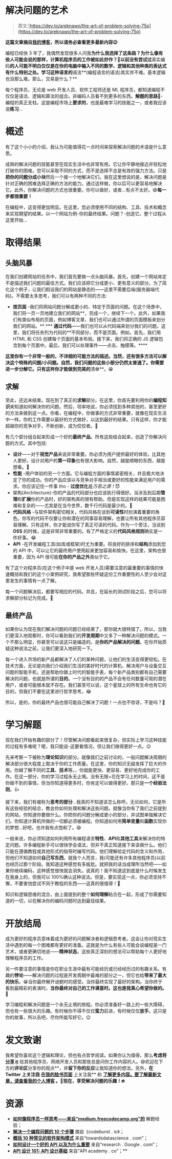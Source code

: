# 解决问题的艺术

> 原文:[https://dev.to/areknawo/the-art-of-problem-solving-75p](https://dev.to/areknawo/the-art-of-problem-solving-75p)

**这篇文章摘自[我的博客](https://areknawo.com)，所以请务必查看更多最新内容😉**

编程已经快 3 年了，我偶然发现很多人问我**为什么我选择了这条路？为什么像有些人可能会说的那样，计算机程序员的工作被如此炒作？🤔以前没有尝试过**真实编码**的人可能不明白仅仅是在你的电脑中输入不同的数学、逻辑和其他种类的表达式有什么特别之处。学习这种语言的**语法**(编程语言的语法)其实并不难。基本逻辑也没那么难。那么，交易是什么？**

每个程序员，无论是 web 开发人员、软件工程师还是 ML 程序员，都知道编程不仅仅是语法、逻辑和算法的组合。非编码人员看不到更多的东西。**解题的思路**🤯-编程的真正支柱。这是编程市场上**要求的**，也是最难学习的技能之一，或者我应该说**练习**...

# [](#overview)概述

有了这个小小的介绍，我认为可能值得花一点时间来探索解决问题的术语是什么意思。

成熟的解决问题的技能甚至在现实生活中也非常有用。它让你平静地接近并轻松地打破你的困难。您可以采取不同的方式，而不是选择不总是有效的强力方法。只是**把你的问题分成小块**然后一个接一个地解决它们。我在这里想说的是，解决问题是针对正确的困难选择正确的方法的能力。通过这样做，你以后可以更容易地解决它。此外，你解决问题的方式也很重要。你可以做好，或者...有点不太好。😅**每一步都很重要！**

在编程中，这变得更加明显。在这里，您必须使用不同的结构、工具、技术和概念来实现期望的结果。以一个网站为例-你的最终结果。问题？-创造它。整个过程从这里开始...

# [](#achieving-the-result)取得结果

## [](#brainstorming)头脑风暴

在我们创建网站的任务中，我们首先要做一点头脑风暴。首先，创建一个网站肯定不是描述我们问题的最佳方式。我们应该把它分成更小、更有意义的部分。为了简化这个例子，让我们假设我们的网站是静态的——这里不需要后端(服务器端代码)。不需要太多思考，我们可以有两种不同的方法:

*   **按页面** -我们将网站问题分解成更小的、特定于页面的问题。在这个场景中，我们将一页一页地建立我们的网站**，完成一个，继续下一个。此外，如果我们有类似布局的页面，例如博客文章，我们也可以通过所谓的页面模板来划分我们的网站。**
***   **通过代码**——我们也可以从代码端来划分我们的问题。这里，我们将任务列为代码的**不同部分，而不是页面。例如，首先，我们用 HTML 和 CSS 创建每个页面的基本布局。接下来，我们将正确的 JS 逻辑包含到每个页面中。最后，我们可以处理事件——点击、触摸等。****

 **这里你有一个非常一般的，不详细的可能方法的描述。当然，还有很多方法可以解决这个特殊的问题/小问题。自然，我们问题的这些小部分仍然太普通了。你需要进一步分解它。只有这样你才能做到完美的**清单**。😁

## [](#solving)求解

至此，还远未结束。现在到了真正的**求解**部分。在这里，你首先要利用你的**编程知识**来知道如何解决你的问题。然后，坦率地说，你必须找到多种其他的，甚至更好的方法来做到这一点。你看，在编程中，你做事的方式非常重要，就像在现实生活中一样。你的工作需要以最好的方式做好，以达到最好的结果。只有这样，你才能超越你的竞争对手，不断创新，成为佼佼者。🥇

有几个部分组合起来形成一个好的**最终产品**。所有这些结合起来，创造了你解决问题的方式。其中包括:

*   **设计**——对于**视觉产品**来说非常重要。你必须为用户提供最好的体验，比其他人更好。设计对用户的**第一印象**也有很大影响。自然，越是顺眼的东西，越是想看。👀
*   **性能** -用户体验的另一个方面。它与编程方面的事情紧密相关，并且极大地决定了你的成功。你的产品应该以与竞争对手相当或更好的性能来满足用户的需求。你应该记住一件事 tho - **过度优化**是*万恶之源！*😈
*   架构(Architecture)-你的产品的代码部分也应该执行得很好。当涉及到后期**管理**和**扩展**你的产品时，好的架构真的很有帮助。但是实现这样的结果可能是困难和复杂的——尤其是在当今世界，数千行代码是最少的。🤨
*   **代码风格** -与软件架构密切相关，代码风格在谈到**可读性**时扮演着重要的角色。你写的代码不仅要让你和潜在的同事容易理解，也要让所有其他程序员容易理解。只有这样，你才能说你写了真正可读的代码。作为一个旁注，当谈到 **OSS** 的时候，这是非常非常重要的。有了严格定义的**代码风格规则**确实是一件好事。😂
*   **API** -在开发编程工具(如库或框架)时尤为重要。将良好的排序和**结构**添加到您的 API 中，可以让它的最终用户使用起来更加容易和愉快。在这里，架构也很重要，因为 API 很可能**在你的产品之外**类似于它。

有了这个对程序员(在这个例子中是 web 开发人员)需要注意的最重要的事情的快速概括和我们的这个小案例研究，我希望那些怀疑这份工作重要性的人至少会对这里发生的事情有一点了解。

每一个问题解决后，都要写相应的代码。并且，在延长的测试阶段之后，您可以将求解部分标记为完成。🎉

## [](#the-end-product)最终产品

如果你认为现在我们解决问题的问题已经结束了，那你就大错特错了。所以，当我们更深入地观察时，你可以看到我们的**开发周期**中又多了一种解决问题的模式。一个不那么明显，你甚至可以说这只是编造的。是**你的产品解决的问题**。在你开始质疑这种说法之前，让我们更深入地研究一下。

每一个进入市场的新产品都解决了人们的某种问题，让他们的生活变得更轻松。在技术方面，无论是向我们介绍我们生活的美好时代的计算机，解决用户与设备交互问题的智能手机，还是帮助你跟上时代的智能手表，每个新产品类别都有自己需要解决的问题，也就是所谓的**目的**。一个没有目的的产品不会有任何数量可观的潜在用户，或者可能根本就不存在。我们甚至可以说，这个星球上的所有生命也有它的目的，但我们不要在这里进行哲学思考。😂

所以，是的，你的最终产品也很可能自己解决了问题！一点也不惊讶，不是吗？🤨

# [](#learning-problemsolving)学习解题

现在我们开始有趣的部分了！尽管解决问题看起来很复杂，但实际上学习这种技能的过程有多难呢？嗯，我只能说-这要看情况，但让我们做得更好一点。😉

先来考察一下被称为**理论知识**的部分。就像我们之前讨论的，一般问题解决周期的解决部分很大程度上取决于你的工作质量。在这里，你的知识无疑发挥了巨大的作用。你越了解不同的**工具**、**技术**等。，你就能更快、更容易、更好地完成你的工作。在这一部分，你的学习过程永无止境。没有无限+花在学习上的时间，这不是你做不到的事情，但当你知道得更多时，你肯定可以做得更好。那只是**一个经验法则**。👍

接下来，我们有被称为**思考的部分**...我真的不知道该怎么称呼。无论如何，它是所有这些经验的结合，教会你如何处理和解决这些问题。就像当你有了我们之前提到的网站，你知道你要做什么。你把你的问题分解成更小的部分，并试图单独解决它们。你知道计算机所做的一切都必须被编程。你知道如何用**简单变量**和**函数**实现你的梦想...好吧，也许我有点饱和了。😅

一般来说，你必须知道如何利用所有编程语言**特性**、**API**和**其他工具**来解决你的特定问题。许多编程新手可以很快学会语法，但并不真正知道接下来该做什么。他们只能在遵循教程或其他形式的指导时编写代码。他们理解给定代码的含义和作用，但他们不知道如何**自己写东西**。就我个人而言，我(可能还有许多其他程序员)以前也经历过那个阶段。我知道这种感觉有多尴尬。就把我的话当成理所当然吧——如果你继续编码，这种感觉很快就会消失。说真的！我不知道这到底是什么时候发生在我身上的，但我可以 100%确认这种说法。但是，要实现这一点，你必须坚持不懈，不要害怕尝试不同于教程的东西——这真的很值得！🚀

知识和逻辑思维的混合，由上面提到的整个**如何理解**粘合在一起，形成了你需要知道的一切，以在解决你的编码问题时达到最佳结果。

# [](#open-ending)开放结局

成为更好的程序员意味着成为更好的问题解决者和逻辑思考者。这会让你对现实生活中遇到的每一个困难都有更好的准备。这就是为什么有些人可能会说编程是一门艺术，或者更确切地说——**精神状态**。这些真正深刻的想法可以帮助每个人更好地理解程序员的工作。

另一件要注意的事情是你在职业生涯中最有可能经历或已经经历过的有趣关系。有趣的**悖论**——解决问题的过程是开发周期中最难的部分之一，但它也给**带来了最大的快乐**。😁当你最终解开谜题时的感受。当你最终实现了最好的架构。当你终于看到最精彩的表演时。**当你最终对自己的工作满意时。这也是我真心希望你做的。🎉**

学习编程和解决问题是一个永无止境的旅程。你必须准备好一路上的一些大障碍，但也有一些很大的乐趣。有时候你不得不仅仅**蛮力**前进，有时候仅仅**放手**。这只是你的故事，所以去吧，尽你所能写好它。😉

# [](#post-credits)发文致谢

我希望你喜欢这个逻辑和理论，但也有点哲学阅读。如果你认为值得，那么**考虑将[分享](https://twitter.com/share?text=The%20art%20of%20problem-solving&url=https://areknawo.com/the-art-of-problem-solving/) [it](https://www.facebook.com/sharer/sharer.php?u=https://areknawo.com/the-art-of-problem-solving/)** 给其他程序员、网络开发人员和那些总是问你工作内容的人。😅欢迎在下方的**评论区**分享你的观点**，并**留下你的反应**让我知道你的想法。另外，**在 Twitter 上关注我** **[在我的脸书页面](https://twitter.com/areknawo)** 上关注我** 和 **[了解更多内容。要了解最新文章，请查看我的个人博客](https://www.facebook.com/areknawoblog) **[](https://areknawo.com)** 。🚀现在，享受解决问题的乐趣！🔥**

# [](#resources)资源

*   **[如何像程序员一样思考——来自“medium.freecodecamp.org”的](https://medium.freecodecamp.org/how-to-think-like-a-programmer-lessons-in-problem-solving-d1d8bf1de7d2)** 解题经验；
*   **[解决一个编程问题的 10 个步骤](https://codeburst.io/10-steps-to-solving-a-programming-problem-8a32d1e96d74)** 摘自《codeburst . io》；
*   [**概括 10 种常见的软件架构模式**](https://towardsdatascience.com/10-common-software-architectural-patterns-in-a-nutshell-a0b47a1e9013) 来自“towardsdatascience . com”；
*   [**如何设计一个好的 API 以及为什么重要**](https://research.google.com/pubs/archive/32713.pdf) 来自“research . Google . com”；
*   **[API 设计 101: API 设计基础](https://www.apiacademy.co/lessons/2015/04/api-design-101-api-design-basics)** 来自“API academy . co”；**